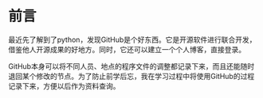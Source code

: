 # 前言  
最近先了解到了python，发现GitHub是个好东西。它是开源软件进行联合开发，借鉴他人开源成果的好地方。同时，它还可以建立一个个人博客，直接登录。  
  
  
GitHub本身可以将不同人员、地点的程序文件的调整都记录下来，而且还能随时退回某个修改的节点。为了防止前学后忘，我在学习过程中将使用GitHub的过程记录下来，方便以后作为资料查询。    



